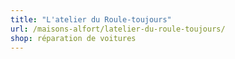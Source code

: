 ```yaml
---
title: "L'atelier du Roule-toujours"
url: /maisons-alfort/latelier-du-roule-toujours/
shop: réparation de voitures
---
```

